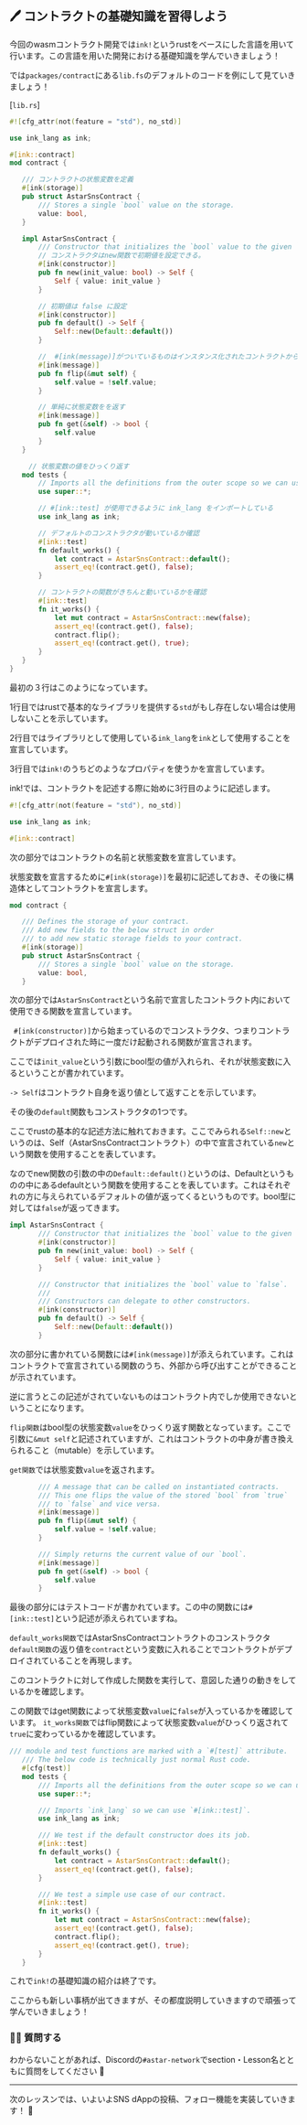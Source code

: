 ## 🖊 コントラクトの基礎知識を習得しよう

今回のwasmコントラクト開発では`ink!`というrustをベースにした言語を用いて行います。この言語を用いた開発における基礎知識を学んでいきましょう！

では`packages/contract`にある`lib.fs`のデフォルトのコードを例にして見ていきましょう！

[`lib.rs`]

```rust
#![cfg_attr(not(feature = "std"), no_std)]

use ink_lang as ink;

#[ink::contract]
mod contract {

   /// コントラクトの状態変数を定義
   #[ink(storage)]
   pub struct AstarSnsContract {
       /// Stores a single `bool` value on the storage.
       value: bool,
   }

   impl AstarSnsContract {
       /// Constructor that initializes the `bool` value to the given `init_value`.
       // コンストラクタはnew関数で初期値を設定できる。
       #[ink(constructor)]
       pub fn new(init_value: bool) -> Self {
           Self { value: init_value }
       }

       // 初期値は false に設定
       #[ink(constructor)]
       pub fn default() -> Self {
           Self::new(Default::default())
       }

       //  #[ink(message)]がついているものはインスタンス化されたコントラクトから呼び出し可能
       #[ink(message)]
       pub fn flip(&mut self) {
           self.value = !self.value;
       }

       // 単純に状態変数をを返す
       #[ink(message)]
       pub fn get(&self) -> bool {
           self.value
       }
   }

   　// 状態変数の値をひっくり返す
   mod tests {
       // Imports all the definitions from the outer scope so we can use them here.
       use super::*;

       // #[ink::test] が使用できるように ink_lang をインポートしている
       use ink_lang as ink;

       // デフォルトのコンストラクタが動いているか確認
       #[ink::test]
       fn default_works() {
           let contract = AstarSnsContract::default();
           assert_eq!(contract.get(), false);
       }

       // コントラクトの関数がきちんと動いているかを確認
       #[ink::test]
       fn it_works() {
           let mut contract = AstarSnsContract::new(false);
           assert_eq!(contract.get(), false);
           contract.flip();
           assert_eq!(contract.get(), true);
       }
   }
}

```

最初の３行はこのようになっています。

1行目ではrustで基本的なライブラリを提供する`std`がもし存在しない場合は使用しないことを示しています。

2行目ではライブラリとして使用している`ink_lang`を`ink`として使用することを宣言しています。

3行目では`ink!`のうちどのようなプロパティを使うかを宣言しています。

ink!では、コントラクトを記述する際に始めに3行目のように記述します。

```rust
#![cfg_attr(not(feature = "std"), no_std)]

use ink_lang as ink;

#[ink::contract]
```

次の部分ではコントラクトの名前と状態変数を宣言しています。

状態変数を宣言するために`#[ink(storage)]`を最初に記述しておき、その後に構造体としてコントラクトを宣言します。

```rust
mod contract {

   /// Defines the storage of your contract.
   /// Add new fields to the below struct in order
   /// to add new static storage fields to your contract.
   #[ink(storage)]
   pub struct AstarSnsContract {
       /// Stores a single `bool` value on the storage.
       value: bool,
   }
```

次の部分では`AstarSnsContract`という名前で宣言したコントラクト内において使用できる関数を宣言しています。

` #[ink(constructor)]`から始まっているのでコンストラクタ、つまりコントラクトがデプロイされた時に一度だけ起動される関数が宣言されます。

ここでは`init_value`という引数にbool型の値が入れられ、それが状態変数に入るということが書かれています。

`-> Self`はコントラクト自身を返り値として返すことを示しています。

その後の`default`関数もコンストラクタの1つです。

ここでrustの基本的な記述方法に触れておきます。ここでみられる`Self::new`というのは、Self（AstarSnsContractコントラクト）の中で宣言されている`new`という関数を使用することを表しています。

なのでnew関数の引数の中の`Default::default()`というのは、Defaultというものの中にあるdefaultという関数を使用することを表しています。これはそれぞれの方に与えられているデフォルトの値が返ってくるというものです。bool型に対しては`false`が返ってきます。

```rust
impl AstarSnsContract {
       /// Constructor that initializes the `bool` value to the given `init_value`.
       #[ink(constructor)]
       pub fn new(init_value: bool) -> Self {
           Self { value: init_value }
       }

       /// Constructor that initializes the `bool` value to `false`.
       ///
       /// Constructors can delegate to other constructors.
       #[ink(constructor)]
       pub fn default() -> Self {
           Self::new(Default::default())
       }
```

次の部分に書かれている関数には`#[ink(message)]`が添えられています。これはコントラクトで宣言されている関数のうち、外部から呼び出すことができることが示されています。

逆に言うとこの記述がされていないものはコントラクト内でしか使用できないということになります。

`flip関数`はbool型の状態変数`value`をひっくり返す関数となっています。ここで引数に`&mut self`と記述されていますが、これはコントラクトの中身が書き換えられること（mutable）を示しています。

`get関数`では状態変数`value`を返されます。

```rust
       /// A message that can be called on instantiated contracts.
       /// This one flips the value of the stored `bool` from `true`
       /// to `false` and vice versa.
       #[ink(message)]
       pub fn flip(&mut self) {
           self.value = !self.value;
       }

       /// Simply returns the current value of our `bool`.
       #[ink(message)]
       pub fn get(&self) -> bool {
           self.value
       }
```

最後の部分にはテストコードが書かれています。この中の関数には`#[ink::test]`という記述が添えられていますね。

`default_works関数`ではAstarSnsContractコントラクトのコンストラクタ`default関数`の返り値を`contract`という変数に入れることでコントラクトがデプロイされていることを再現します。

このコントラクトに対して作成した関数を実行して、意図した通りの動きをしているかを確認します。

この関数ではget関数によって状態変数`value`に`false`が入っているかを確認しています。
`it_works関数`ではflip関数によって状態変数`value`がひっくり返されて`true`に変わっているかを確認しています。

```rust
/// module and test functions are marked with a `#[test]` attribute.
   /// The below code is technically just normal Rust code.
   #[cfg(test)]
   mod tests {
       /// Imports all the definitions from the outer scope so we can use them here.
       use super::*;

       /// Imports `ink_lang` so we can use `#[ink::test]`.
       use ink_lang as ink;

       /// We test if the default constructor does its job.
       #[ink::test]
       fn default_works() {
           let contract = AstarSnsContract::default();
           assert_eq!(contract.get(), false);
       }

       /// We test a simple use case of our contract.
       #[ink::test]
       fn it_works() {
           let mut contract = AstarSnsContract::new(false);
           assert_eq!(contract.get(), false);
           contract.flip();
           assert_eq!(contract.get(), true);
       }
   }
```

これで`ink!`の基礎知識の紹介は終了です。

ここからも新しい事柄が出てきますが、その都度説明していきますので頑張って学んでいきましょう！

### 🙋‍♂️ 質問する

わからないことがあれば、Discordの`#astar-network`でsection・Lesson名とともに質問をしてください 👋

---

次のレッスンでは、いよいよSNS dAppの投稿、フォロー機能を実装していきます！ 🎉
